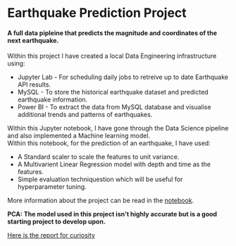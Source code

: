 # Earthquake Prediction Project

#### A full data pipleine that predicts the magnitude and coordinates of the next earthquake.

Within this project I have created a local Data Engineering infrastructure using:
* Jupyter Lab - For scheduling daily jobs to retreive up to date Earthquake API results.
* MySQL - To store the historical earthquake dataset and predicted earthquake information.
* Power BI - To extract the data from MySQL database and visualise additional trends and patterns of earthquakes.

Within this Jupyter notebook, I have gone through the Data Science pipeline and also implemented a Machine learning model. <br> Within this notebook, for the prediction of an earthquake, I have used:
- A Standard scaler to scale the features to unit variance.
- A Multivarient Linear Regression model with depth and time as the features.
- Simple evaluation techniquestion which will be useful for hyperparameter tuning.

More information about the project can be read in the [notebook](Earthquake_Analysis.ipynb).

**PCA: The model used in this project isn't highly accurate but is a good starting project to develop upon.**

[Here is the report for curiosity](Earthquake_pbi.pdf)
